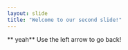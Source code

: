 ```yaml
---
layout: slide
title: "Welcome to our second slide!"
---
```

** yeah**
Use the left arrow to go back!
